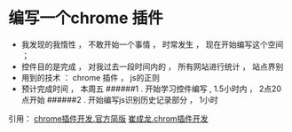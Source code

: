 

编写一个chrome 插件 
================================



+  我发现的我惰性 ， 不敢开始一个事情 ， 时常发生 ， 现在开始编写这个空间 ；
+  控件目的是完成 ， 对我过去一段时间内的 ， 所有网站进行统计 ， 站点界别
+  用到的技术 ： chrome 插件 ， js的正则  
+  预计完成时间 ， 本周五
######1 . 开始学习控件编写 , 1.5小时内 ， 2点20点开始
######2 . 开始编写js识别历史记录部分 ， 1小时 




引用：
<a href="http://chrome.liuyixi.com/overview.html">chrome插件开发.官方简版</a> 
<a href="http://blog.csdn.net/xiaoxian8023/article/details/24457767">崔成龙.chrom插件开发</a>